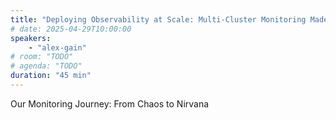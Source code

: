 ```yaml
---
title: "Deploying Observability at Scale: Multi-Cluster Monitoring Made Easy"
# date: 2025-04-29T10:00:00
speakers:
    - "alex-gain"
# room: "TODO"
# agenda: "TODO"
duration: "45 min"
---
```

Our Monitoring Journey: From Chaos to Nirvana